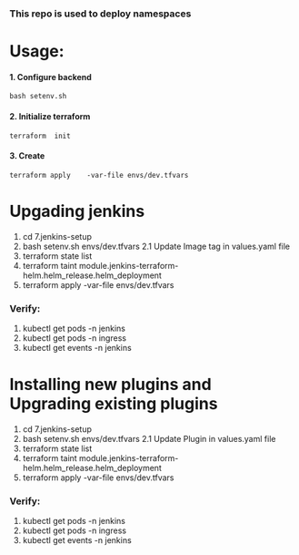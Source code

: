 ### This repo is used to deploy namespaces


# Usage: 

#### 1. Configure backend
```
bash setenv.sh
```

#### 2. Initialize terraform 
```
terraform  init 
```
#### 3. Create 
```
terraform apply    -var-file envs/dev.tfvars      
```


# Upgading jenkins 
1. cd 7.jenkins-setup
2. bash setenv.sh  envs/dev.tfvars 
2.1 Update Image tag in values.yaml file
3. terraform state list 
4. terraform taint module.jenkins-terraform-helm.helm_release.helm_deployment
5. terraform apply -var-file envs/dev.tfvars 

### Verify:
1. kubectl get pods -n jenkins 
2. kubectl get pods -n ingress 
3. kubectl get events -n jenkins 



# Installing new plugins and Upgrading existing plugins
1. cd 7.jenkins-setup
2. bash setenv.sh  envs/dev.tfvars 
2.1 Update Plugin  in values.yaml file
3. terraform state list 
4. terraform taint module.jenkins-terraform-helm.helm_release.helm_deployment
5. terraform apply -var-file envs/dev.tfvars 

### Verify:
1. kubectl get pods -n jenkins 
2. kubectl get pods -n ingress 
3. kubectl get events -n jenkins 